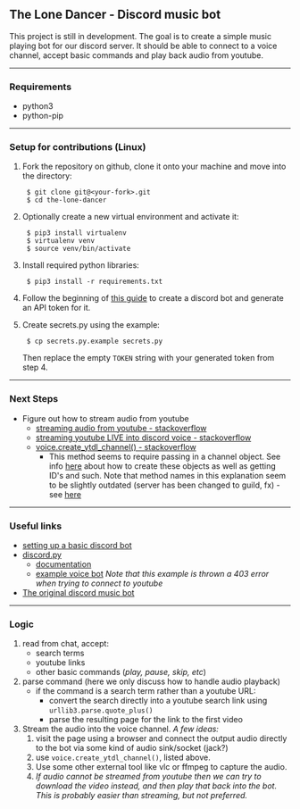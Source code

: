 ## The Lone Dancer - Discord music bot
This project is still in development. The goal is to create a simple music playing bot for our discord server. It should be able to connect to a voice channel, accept basic commands and play back audio from youtube.

---
### Requirements
- python3
- python-pip

---
### Setup for contributions (Linux)
1. Fork the repository on github, clone it onto your machine and move into the directory:
	
		$ git clone git@<your-fork>.git
		$ cd the-lone-dancer
2. Optionally create a new virtual environment and activate it:

		$ pip3 install virtualenv
		$ virtualenv venv
		$ source venv/bin/activate
3. Install required python libraries:

		$ pip3 install -r requirements.txt
4. Follow the beginning of [this guide](https://www.freecodecamp.org/news/create-a-discord-bot-with-python/) to create a discord bot and generate an API token for it. 
5. Create secrets.py using the example:
		
		$ cp secrets.py.example secrets.py
	Then replace the empty `TOKEN` string with your generated token from step 4.

---
### Next Steps
- Figure out how to stream audio from youtube
	- [streaming audio from youtube - stackoverflow](https://stackoverflow.com/questions/49354232/how-to-stream-audio-from-a-youtube-url-in-python-without-download)
	- [streaming youtube LIVE into discord voice - stackoverflow](https://stackoverflow.com/questions/66610012/discord-py-streaming-youtube-live-into-voice)
	- [voice.create_ytdl_channel() - stackoverflow](https://stackoverflow.com/questions/57946894/discord-py-voiceclient-object-has-no-attribute-create-ytdl-player)
		- This method seems to require passing in a channel object. See info [here](https://stackoverflow.com/questions/52916317/get-the-name-of-a-channel-using-discord-py) about how to create these objects as well as getting ID's and such.
		Note that method names in this explanation seem to be slightly outdated (server has been changed to guild, fx) - see [here](https://discordpy.readthedocs.io/en/stable/migrating.html?highlight=client%20get_server)

---
### Useful links
- [setting up a basic discord bot](https://www.freecodecamp.org/news/create-a-discord-bot-with-python/)
- [discord.py](https://github.com/Rapptz/discord.py)
	- [documentation](https://discordpy.readthedocs.io/en/latest/quickstart.html#a-minimal-bot)
	- [example voice bot](https://github.com/Rapptz/discord.py/blob/master/examples/basic_voice.py) *Note that this example is thrown a 403 error when trying to connect to youtube*
- [The original discord music bot](https://github.com/k5van/Catharsis-Bot)

---
### Logic
1. read from chat, accept:
	- search terms
	- youtube links
	- other basic commands (*play, pause, skip, etc*)
2. parse command (here we only discuss how to handle audio playback)
	- if the command is a search term rather than a youtube URL:
		- convert the search directly into a youtube search link using `urllib3.parse.quote_plus()`
		- parse the resulting page for the link to the first video
3. Stream the audio into the voice channel. *A few ideas:*
	1. visit the page using a browser and connect the output audio directly to the bot via some kind of audio sink/socket (jack?)
	2. use `voice.create_ytdl_channel()`, listed above.
	3. Use some other external tool like vlc or ffmpeg to capture the audio.
	4. *If audio cannot be streamed from youtube then we can try to download the video instead, and then play that back into the bot. This is probably easier than streaming, but not preferred.*
